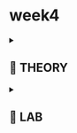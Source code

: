 # week4

<details>
<summary><h2> 🌟 THEORY </h2> </summary>

### **1️⃣ Circuit Design Basics**

- Circuit design revolves around creating logic gates such as **AND, OR, NOR, Inverter, and Buffer**.
- All gates are built using **PMOS and NMOS transistors** connected in specific configurations.
- Example:
    - **Inverter** – one PMOS (top) and one NMOS (bottom).
        
        ![1.png](week4%2028b5f99c9dcb804cad8ed2b9ee2f1490/1.png)
        
    
    - The **drains** are tied together → output node.
    - The **gates** are connected → input node.
    - This combination inverts the logic level.
- By varying how PMOS and NMOS are connected, we obtain other gates (AND, NOR, etc.).
- Thus, **circuit design = choosing transistor types and connections to achieve desired logic.**

---

### **2️⃣ SPICE Simulations Overview**

- Once the circuit is designed, it must be **fed with input waveforms** to analyze output behavior.
- SPICE simulates the electrical characteristics of each transistor to produce **voltage–time waveforms**.
    
    ![2.png](week4%2028b5f99c9dcb804cad8ed2b9ee2f1490/2.png)
    

- These waveforms show:
    - **Propagation delay**
    - **Rise and fall times**
    - **Drive strength** of the transistors
- The **W/L ratio (width/length)** of each transistor affects the **drain current**, which determines waveform shape and delay.
- SPICE allows us to **tune the W/L ratio** to optimize delay performance.

---

### **3️⃣ Why SPICE Matters**

![3.png](week4%2028b5f99c9dcb804cad8ed2b9ee2f1490/3.png)

- In VLSI flow (CTS, STA, Crosstalk, Physical Design), the term “SPICE” isn’t explicitly used — but its results form the **foundation of all timing models**.
- Without SPICE characterization:
    - There would be **no accurate delay data**,
    - Hence, no valid clock tree, timing, or crosstalk analysis.
- SPICE provides the **characterization data** from which **delay tables** (used in STA tools) are generated.

---

### **4️⃣ Example: Delay Table Generation**

- Example of two buffer cells: **CBuff1** and **CBuff2.**
    
    ![4.png](week4%2028b5f99c9dcb804cad8ed2b9ee2f1490/4.png)
    

- Each has a **delay table** with parameters:
    - **Input Slew (transition time at input)**
    - **Output Load (capacitance at output)**
- Table entries contain **delay values** for various combinations of slew and load.
- For example:
    
    ![5.png](week4%2028b5f99c9dcb804cad8ed2b9ee2f1490/5.png)
    

- If input slew = 80 ps, output load = 70 fF → delay = x22 (CBuff1).
- For the same conditions in CBuff2 → delay = y24.
- Differences arise due to transistor sizing (**W/L ratio differences**) → different drive strengths → different delays.
- Hence, **circuit design choices directly affect delay tables.**

---





## **NMOS: Structure → Terminals → Threshold idea**

### 1️⃣ What is an NMOS?

![6.png](week4%2028b5f99c9dcb804cad8ed2b9ee2f1490/6.png)

- **N-channel MOSFET** built on a **p-type substrate** (pMOS is the mirror: p-channel on **n-type**).
- **Four terminals:** **G**ate (G), **D**rain (D), **S**ource (S), **B**ody/Substrate (B).
    - In logic cells, **B is usually tied to ground (0 V)**.
    - ⚠️ Body terminal **matters** (body effect → threshold tuning).
    

---

### 2️⃣ Physical structure (cross-section mental model)

![7.png](week4%2028b5f99c9dcb804cad8ed2b9ee2f1490/7.png)

- **Isolation regions** on left/right → electrically separates neighboring transistors.
- **n+ diffusion** regions placed with a gap → become **Source** and **Drain**.
- Over the substrate gap: **Gate stack** = thin **gate oxide** + **poly/metal gate**.
- Gate–oxide–substrate behave like a **capacitor** (metal–oxide–semiconductor).

> 🧭 Where this helps later: SPICE models use this geometry (W, L, oxide thickness) to predict Id–V behavior & delay.
> 

---

### 3️⃣ Role of each terminal (quick intuition)

- **Gate (G):** voltage-controlled “knob”; sets surface charge via the MOS **capacitor**.
- **Source (S) & Drain (D):** n+ regions between which current flows when a channel forms.
- **Body (B):** p-substrate reference; **V_SB** shifts threshold (**body effect**). Usually at 0 V.

---

### 4️⃣ Zero-bias (V_GS = 0, all nodes at 0 V)

![8.png](week4%2028b5f99c9dcb804cad8ed2b9ee2f1490/8.png)

- Two back-to-back **p–n junctions** (p-substrate ↔ n+ source/drain) are **reverse-biased/off**.
- No conduction path **S ↔ D** → **very high resistance** channel (device “OFF”).

---

### 5️⃣ Turn the gate up: capacitor view → charge choreography

![9.png](week4%2028b5f99c9dcb804cad8ed2b9ee2f1490/9.png)

- Apply small **+V_G**: gate plate gets **+ charge** → repels **holes** (majority carriers) from the surface.
- Near the surface: holes deplete → leave behind **negatively charged acceptor ions** → **depletion region** forms.
- Increase **V_G** further: attract **electrons** (minority carriers in p-substrate) to the surface → eventually create an **n-type inversion layer** bridging **S**–**D**.
- The gate voltage at which a **strong, continuous channel** forms is the **threshold voltage, V_T**.

---

### 6️⃣ Why **V_T** is the star of SPICE 🌟

- In compact models, **V_T = f(tech/process, oxide, doping, V_SB, temperature, etc.)**
- Changing **B** (substrate potential) changes **V_T** (**body effect**).
- Accurate **V_T** ⇒ accurate **Id–V** ⇒ accurate **cell delay** tables.

> 📌 we’ll first internalize what sets V_T (qualitatively), then connect it to Id–V in linear/sat regions, and finally to gate delays.
> 

---






## ⚡ NMOS Operation — From Depletion to Inversion

### Step 1: What Happens When We Increase Gate Voltage (V<sub>GS</sub>)

![10.png](week4%2028b5f99c9dcb804cad8ed2b9ee2f1490/10.png)

At the end of the previous discussion, we had:

- A **p-type substrate**
- **n⁺ source** and **n⁺ drain** regions
- A small **positive gate potential** → repelling holes (positive charges) and leaving **negative charges** near the oxide–substrate interface

Now let’s go deeper 👇

---

### Formation of the Depletion Region

![11.png](week4%2028b5f99c9dcb804cad8ed2b9ee2f1490/11.png)

- As soon as a **positive gate voltage** is applied, holes are pushed deeper into the substrate.
- This leaves behind a region **depleted** of its majority carriers (holes).
- The area behaves like a **reverse-biased p–n junction** — a depletion region is formed.
- This region expands as V<sub>GS</sub> increases

🧠 *Key idea:* Depletion region = portion of substrate depleted of majority carriers (holes).

---

### Step 2: The Birth of an n-Channel (Inversion)

![12.png](week4%2028b5f99c9dcb804cad8ed2b9ee2f1490/12.png)

As V<sub>GS</sub> continues to increase:

1. More holes are repelled 
2. The **depletion region widens** until…
3. A thin surface layer under the gate becomes **n-type** (inverted region)

This process is called **strong inversion** 

👉 The gate voltage at which this occurs = **Threshold Voltage (V<sub>T</sub>)**

VGS=VT  ⟹  Strong Inversion Begins!V_{GS} = V_T \implies \text{Strong Inversion Begins!}

VGS=VT⟹Strong Inversion Begins!

At this point, the transistor **turns ON** — an n-type channel forms, connecting **source → drain**.

---

### Channel Formation Dynamics

- Once the inversion layer appears, **electrons** from the n⁺ source are attracted toward the channel region.
- The **channel width (W<sub>ch</sub>)** increases as V<sub>GS</sub> rises.
- The **depletion width (W<sub>d</sub>)**, however, saturates — it doesn’t increase further because the substrate is already depleted.

📈 Result:

- Wider channel → Easier current flow (when V<sub>DS</sub> is applied).
- At V<sub>GS</sub> < V<sub>T</sub> → Cutoff region (no conduction).

---

### Step 3: The Role of the Body Terminal (Substrate Effect)

Normally, the **body (B)** terminal is grounded. But changing its potential affects **V<sub>T</sub>** — this is called the **Body Effect** or **Substrate Bias Effect**.

Let’s consider two cases:

| Case | Description | Observation |
| --- | --- | --- |
| **1️⃣** | V<sub>SB</sub> = 0 (body grounded) | Normal depletion width |
| **2️⃣** | V<sub>SB</sub> > 0 (source positive wrt body) | Larger depletion width due to extra reverse bias |

⚡ Because of the **increased reverse bias**, the depletion region widens, requiring a **higher V<sub>GS</sub>** to reach inversion.

Thus, **threshold voltage increases** with positive substrate bias.

🧠 *Summary:*

$$
↑VSB⇒↑VT↑ V_{SB} \Rightarrow ↑ V_T
$$

$$
↑VSB⇒↑VT
$$

---








## 🌩️ NMOS — Threshold Voltage and Body Effect

![13.png](week4%2028b5f99c9dcb804cad8ed2b9ee2f1490/13.png)

When a positive substrate bias (**V<sub>SB</sub> > 0**) is applied:

- The **depletion region** widens further.
- **Negative charges** accumulate near the gate-oxide interface.
- Because the substrate is at a positive potential, it **pulls these charges** towards itself.
- This makes it harder for inversion to occur → we need a **higher V<sub>GS</sub>** to form a channel.

---

### Observations

| Condition | Description | Result |
| --- | --- | --- |
| V<sub>SB</sub> = 0 | Normal NMOS – channel forms at V<sub>GS</sub> = V<sub>T0</sub> | Easier inversion |
| V<sub>SB</sub> > 0 | Substrate attracts electrons → delays inversion | Needs extra ΔV<sub>1</sub> to invert |

So,

$$
VT=VT0+ΔV1
$$

That additional potential (ΔV₁) is due to the **body effect**.

---

### Threshold Voltage Equation

![14.png](week4%2028b5f99c9dcb804cad8ed2b9ee2f1490/14.png)

$$
VT=VT0+γ(2φF+VSB−2φF)
$$

Where:

- **V<sub>T0</sub>** → Threshold voltage when V<sub>SB</sub> = 0
- **γ (Gamma)** → Body effect coefficient
- **φ<sub>F</sub>** → Fermi potential (from semiconductor physics)
- **V<sub>SB</sub>** → Substrate to source bias

---

### ⚡ Body Effect Coefficient

$$
γ=√(2qεsiNA)/Cox

$$

- **q** → Electronic charge
- **ε<sub>si</sub>** → Permittivity of silicon
- **N<sub>A</sub>** → Substrate doping concentration
- **C<sub>ox</sub>** → Oxide capacitance (depends on oxide thickness)

💡 *All these are foundry constants*, supplied through the SPICE model card.

---

### 📐 Fermi Potential

$$
φF=−VTln(NA/ni)
$$

This represents the energy difference between intrinsic and Fermi levels in the substrate.

---

### 🔬 SPICE Perspective

- Foundry provides **V<sub>T0</sub>**, **γ**, and **φ<sub>F</sub>**.
- These constants define your **NMOS device model** in SPICE.
- When you run simulation, SPICE uses these to compute **V<sub>T</sub>** dynamically as V<sub>SB</sub> changes.

---
<br><br>




## ⚙️ NMOS — Resistive (Linear / Ohmic) Region

### 1️⃣ Transition from Cutoff → Linear

![15.png](week4%2028b5f99c9dcb804cad8ed2b9ee2f1490/15.png)

- In **cutoff region**, $V_{GS} < V_T$ → no inversion → transistor **OFF**.  
- When $V_{GS} \ge V_T$ → an **n-type inversion channel** forms.  
- Apply a small $V_{DS}$ → current starts flowing → device behaves **like a resistor** → *Resistive (Linear) Region*.


---

### 2️⃣ Channel Formation & Charge Control

- Channel charge density ∝ $(V_{GS} - V_T)$  
- As $V_{GS}$ increases → more inversion charge → stronger conduction path 🧠  
- Effective channel width (conduction area) expands with $V_{GS}$  

---

### 3️⃣ Voltage Variation Along Channel

- When **$V_{DS} > 0$**:  
  - Source end → $V(0) = 0$  
  - Drain end → $V(L) = V_{DS}$  

- Local gate-to-channel voltage at any point **$x$**:  

$$
V_{GC}(x) = V_{GS} - V(x)
$$

⇒ **Effective overdrive:**  

$$
V_{GS} - V(x) - V_T
$$


### 4️⃣ Channel Length Reality

- The **effective channel length** $(L_{\text{eff}})$ ≠ **drawn length** due to fabrication effects (diffusion, overlap, etc.)  
- Always consider **$L_{\text{eff}}$** for accurate modeling ✨  

---

### 5️⃣ Drain Current (Linear Region Approximation)

After integrating across the channel:

$$
I_D \approx \mu C_{\text{ox}} \frac{W}{L} \left( V_{GS} - V_T - \frac{V_{DS}}{2} \right) V_{DS}
$$

- Valid for **small $V_{DS}$**  
- Device acts like a **voltage-controlled resistor** ⚡

---









## NMOS — Voltage, Induced Charge & Drift Current

## 🔹 Voltage Along the Channel — $V(x)$

<img width="725" height="970" alt="16" src="https://github.com/user-attachments/assets/96d5ff83-65c1-42e3-93e8-16437402ea9d" />

- $V(x)$ is the local potential at position $x$ along the MOSFET channel (from source to drain).  
- At the source: $V(0) = 0\ \text{V}$  
- At the drain: $V(L) = V_{DS}$

**Effective channel voltage:**

$$
V_\text{eff}(x) = V_{GS} - V(x)
$$

**Examples (inline):**

- At source: $V_{GS}=1\ \text{V},\ V(0)=0 \Rightarrow V_\text{eff}(0)=1\ \text{V}$  
- At drain: $V(L)=0.05\ \text{V} \Rightarrow V_\text{eff}(L)=0.95\ \text{V}$

👉 Because $V(x)$ varies from $0$ to $V_{DS}$, the **channel sees a voltage gradient**.

If $V_{DS}=0$, the channel voltage would be constant.

---

## 🔹 Induced Channel Charge

The local inversion charge density is proportional to the local gate overdrive $(V_{GS} - V(x) - V_T)$.

Inline:

$$
\text{Charge} \propto (V_{GS} - V(x) - V_T)
$$

Main equation:

$$
Q(x) = C_\text{ox} \cdot \bigl(V_{GS} - V(x) - V_T \bigr)
$$

Where:

$$
C_\text{ox} = \frac{\varepsilon_\text{ox}}{t_\text{ox}}
$$

and

- $\varepsilon_\text{ox} = 3.97 \cdot \varepsilon_0$  
- $t_\text{ox}$ = oxide thickness (technology-dependent)

> These parameters ($C_\text{ox}$, $t_\text{ox}$, etc.) form the foundation for SPICE models.
--- 

## 🔹 Current Mechanisms in Device Physics

Two types of current exist in MOSFETs:

- **Drift current ⚡** — caused by electric field / potential difference.  
- **Diffusion current 🌊** — caused by carrier concentration gradients (analogy: full tank → empty tank).

In this NMOS case (source at $0\ \text{V}$, drain at $V_{DS}$), **drift current dominates**.

---

## 🔹 Drift Current — Concept to Equation

Drift current is determined by charge motion under the electric field:

**Conceptual form:**

$$
I = (\text{carrier velocity}) \times (\text{charge density}) \times (\text{area})
$$

For total drain current (2D channel):

$$
I_D = \iint_\text{channel area} v(x) \, q(x) \, dA
$$

For a uniform width $W$:

$$
I_D = W \int_0^L v(x) \, q(x) \, dx
$$

Where:

- $v(x)$ = carrier drift velocity  
- $q(x) = C_\text{ox} \, (V_{GS} - V(x) - V_T)$  
- $W$ = channel width, $L$ = channel length  

---

## 🔹 Substitution for Electric Field

Drift velocity: $v(x) = \mu E(x)$, where $E(x) = -\dfrac{dV(x)}{dx}$

Substitute into $I_D$:

$$
I_D = W \int_0^L \mu \, E(x) \, \bigl[ C_\text{ox} (V_{GS} - V(x) - V_T) \bigr] \, dx
$$

With $E(x) = -\dfrac{dV(x)}{dx}$, transform the integral over $x$ to a voltage integral:

$$
I_D = W \, \mu \, C_\text{ox} \int_0^{V_{DS}} (V_{GS} - V - V_T) \, dV
$$

---

## 🔹 Linear Region (Low $V_{DS}$ Approximation)

Evaluating the integral:

$$
I_D \approx \mu \, C_\text{ox} \, \frac{W}{L} \, \left[ (V_{GS} - V_T) V_{DS} - \frac{V_{DS}^2}{2} \right]
$$

Simplified for small $V_{DS}$ (linear/resistive region):

$$
I_D \approx \mu \, C_\text{ox} \, \frac{W}{L} \, \left( V_{GS} - V_T - \frac{V_{DS}}{2} \right) V_{DS}
$$

✅ Valid when $V_{GS} > V_T$ and $V_{DS}$ is small.
---









## NMOS — Drain Current Model Derivation (Linear Region)

In this section, we derive a **simple working model for the NMOS drain current ($I_D$)** suitable for SPICE simulations.

We start from the theoretical expression:

$$
I_D = v_n(x) \cdot Q_i(x) \cdot W
$$

Where:

- $v_n(x)$ = electron drift velocity at position $x$  
- $Q_i(x)$ = inversion charge density at position $x$  
- $W$ = channel width  

---

## 🔹 Velocity and Charge Substitution

Electron velocity is given by the **mobility × electric field**:

$$
v_n(x) = \mu_n E(x) = \mu_n \frac{dV(x)}{dx}
$$

The inversion charge density is:

$$
Q_i(x) = C_\text{ox} \, (V_{GS} - V(x) - V_T)
$$

Substituting these into the expression for $I_D$:

$$
I_D = W \int_0^L v_n(x) \, Q_i(x) \, dx 
      = W \int_0^L \mu_n \frac{dV(x)}{dx} \, C_\text{ox} \, (V_{GS} - V(x) - V_T) \, dx
$$

## 🔹 Changing Variables (Voltage Integral)

Using $dV = \frac{dV}{dx} dx$, the integral becomes:

$$
I_D = W \, \mu_n \, C_\text{ox} \int_0^{V_{DS}} (V_{GS} - V - V_T) \, dV
$$

Integrating:

$$
I_D = W \, \mu_n \, C_\text{ox} \Big[ (V_{GS} - V_T)V_{DS} - \frac{V_{DS}^2}{2} \Big]
$$

This is the **first-order drain current equation**.

---

## 🔹 Introducing Process Transconductance

Define the **process transconductance**:

$$
K_N = \mu_n \, C_\text{ox} \frac{W}{L}
$$

Then the drain current equation becomes:

$$
I_D = K_N \Big[ (V_{GS} - V_T) V_{DS} - \frac{V_{DS}^2}{2} \Big]
$$

- $K_N$ depends on **mobility**, **oxide capacitance**, and **device geometry**  
- This is the **basic SPICE model form**

---


## 🔹 Linear Region Approximation

<img width="676" height="470" alt="17" src="https://github.com/user-attachments/assets/d036831c-a45d-4c0a-bd03-6a6722bee919" />

For **$V_{DS} \ll V_{GS} - V_T$** (small drain voltage), the quadratic term is negligible:

$$
\frac{V_{DS}^2}{2} \approx 0
$$

Thus, the drain current simplifies to a **linear relation**:

$$
\boxed{
I_D \approx K_N (V_{GS} - V_T) V_{DS}
}
$$

> ✅ Confirms the linear (resistive) region operation: $V_{DS} < V_{GS} - V_T$
---

















# 10 

# NMOS — Linear Region Drain Current & $V_{GS}/V_{DS}$ Sweep

## 🔹 Linear Region Condition

For a MOSFET to operate in the **linear (resistive) region**, the drain-source voltage must satisfy:

$$
V_{DS} \le V_{GS} - V_T
$$

In this region, the drain current is given by the simplified linear equation:

$$
I_D = K_N \, (V_{GS} - V_T) \, V_{DS}
$$

Where:

- $K_N$ = process transconductance constant (technology-dependent)  
- $V_T$ = threshold voltage  

---

## 🔹 Impact of $V_{GS}$ on $I_D$

The MOSFET drain current depends **linearly on $V_{GS} - V_T$** for small $V_{DS}$.

Applications may use low or high $V_{GS}$, so we need to analyze how $I_D$ varies for different $V_{GS}$ levels.

**Example Sweep:**

| $V_{GS}$ (V) | Max $V_{DS}$ (V) for Linear Region |
|---------------|------------------------------------|
| 0.5           | 0.05                               |
| 1.0           | 0.55                               |
| 1.5           | 1.05                               |
| 2.0           | 1.55                               |
| 2.5           | 2.05                               |

**Observation:** At each $V_{GS}$, $V_{DS}$ must be swept from 0 up to $V_{GS}-V_T$ to remain in the linear region.

---

## 🔹 Why Manual Calculation is Impractical

Calculating $I_D$ manually for all combinations of $V_{GS}$ and $V_{DS}$ is tedious.  

A more efficient approach is to use **SPICE simulations**:

1. Input the circuit into SPICE.  
2. Specify a $V_{GS}$ sweep (0 → 2.5 V in steps, e.g., 0.5 V).  
3. Specify a $V_{DS}$ sweep (0 → $V_{GS}-V_T$).  
4. SPICE calculates $I_D$ and plots the waveforms automatically.
---










# 11

## NMOS — Pinch-Off & Saturation Region

### 🔹 Recap: Linear Region ⚡

- Previously:
  - $V_{GS} = 1\ \text{V}$
  - $V_{DS} = 0.05\ \text{V}$
  - $V_T = 0.45\ \text{V}$

- Channel voltage:

$$
V_\text{channel} = V_{GS} - V(x)
$$

- Condition for linear region:

$$
V_{GS} - V_{DS} > V_T
$$

---

### 🔹 Increasing Drain-to-Source Voltage ⬆️

- Gradually increase $V_{DS}$ from **0.05 → 0.95 V** (steps of 0.1 V)
- Channel voltage at drain end:


<img width="612" height="383" alt="18" src="https://github.com/user-attachments/assets/29c4df45-9f7d-47fc-afc9-1ff45168579f" />


$$
V_{\text{channel, drain}} = V_{GS} - V_{DS}
$$

- Table for clarity:

| $V_{DS}$ (V) | $V_{\text{channel, drain}}$ (V) | Status |
|---------------|---------------------------------|--------|
| 0.05          | 0.95                            | ✅ Linear, channel present |
| 0.15          | 0.85                            | ✅ Linear |
| 0.25          | 0.75                            | ✅ Linear |
| 0.35          | 0.65                            | ✅ Linear |
| 0.45          | 0.55                            | ✅ Linear |
| 0.55          | 0.45                            | ⚠️ Pinch-off starts |
| 0.65          | 0.35                            | 🔴 Saturation begins |
| 0.75          | 0.25                            | 🔴 Saturation |
| 0.85          | 0.15                            | 🔴 Saturation |
| 0.95          | 0.05                            | 🔴 Saturation |

> Observation: As $V_{DS}$ increases, the channel near the drain disappears when $V_{GS} - V_{DS} \le V_T$.

---

### 🔹 Pinch-Off Phenomenon ✂️

<img width="673" height="308" alt="19" src="https://github.com/user-attachments/assets/9d324f57-0425-4963-9e1a-aa8a80e4fcbc" />


- Occurs when:

$$
V_{GS} - V_{DS} \le V_T
$$

- Channel near the **drain** vanishes, but the **source side channel** remains.
- Current continues to flow — **linearity breaks**.
- Marks the **start of the saturation region**.

---

### 🔹 Saturation Region Condition 🔴

- Device enters saturation when:

$$
V_{DS} \ge V_{GS} - V_T
$$

- **Drain current no longer increases linearly** with $V_{DS}$.  
- SPICE simulations can automatically capture this behavior.

---









# 12

# NMOS — Saturation Region & Drain Current

## 🔹 Recap: Linear vs Saturation Region

<img width="612" height="383" alt="21" src="https://github.com/user-attachments/assets/8339453b-7e9c-4047-aa9e-0dd096e4bd52" />

- In the **linear region ⚡**:
  - Channel voltage: $V_\text{channel} = V_{GS} - V_{DS}$
  - Drain current $I_D$ is **linearly dependent on $V_{DS}$**
- As $V_{DS}$ increases ⬆️:
  - Channel near the drain **pinches off ✂️** when $V_{GS} - V_{DS} \le V_T$
  - This marks the **start of the saturation region **

---

## 🔹 Channel Behavior in Saturation

- In the **saturation region 🔴**:
  - The channel voltage near the drain **remains constant**:

  $$
  V_\text{channel} \approx V_{GS} - V_T
  $$
  
  - Drain-side channel vanishes, leaving a **small, stable conduction path near the source**
- Unlike linear region, drain current **no longer strongly depends on $V_{DS}$**
- Effective channel length may still be **slightly modulated** by $V_{DS}$ and $V_{GS}$ (channel length modulation )

---

## 🔹 Saturation Drain Current Equation

- Starting from linear-region current:

$$
I_D = K_N \left[ (V_{GS} - V_T) V_{DS} - \frac{V_{DS}^2}{2} \right]
$$

- Replace $V_{DS}$ with $V_{GS} - V_T$ for saturation:

$$
I_{D(\text{sat})} = K_N \frac{(V_{GS} - V_T)^2}{2} ⚡
$$

- **Key points:**
  - $I_D$ becomes **independent of $V_{DS}$**
  - Acts as a **constant current source ** for fixed $V_{GS}$
  - $K_N$ = process transconductance parameter (depends on $\mu_n$, $C_\text{ox}$, $W/L$)

---

## 🔹 Channel Length Modulation (λ) 📏

<img width="482" height="386" alt="20" src="https://github.com/user-attachments/assets/6f342aaf-d5fc-4263-9e5a-528f4011aa0c" />

- Effective channel length decreases slightly as $V_{DS}$ or $V_{GS}$ increases
- Introduce **channel length modulation factor** $(1 + \lambda V_{DS})$:

$$
I_{D(\text{sat})} = \frac{K_N}{2} (V_{GS} - V_T)^2 (1 + \lambda V_{DS})
$$

- Accounts for **minor increase in $I_D$** with $V_{DS}$ in saturation
  
> ✅ The MOSFET in saturation behaves **almost like a constant current source **, controlled primarily by $V_{GS}$
---

</details>
































<details>
<summary><h2> 🌟 LAB </h2> </summary>

# SPICE Model Parameters — What Are They? ⚡

- Think of a **MOSFET in SPICE** as not just a symbol on a schematic, but as a **mathematical model**.
- To simulate it, SPICE needs **numbers** that describe how the real device behaves physically. These numbers are called **SPICE model parameters**.

📌Some of the important SPICE Model parameter 

### **1️⃣ Threshold and Gate Control**

| Parameter | Description |
| --- | --- |
| **VTO / VT0** | Threshold voltage (V). Voltage at which the MOSFET starts conducting. |
| **KP / μCox(W/L)** | Transconductance parameter (A/V²). Determines current drive capability. |
| **GAMMA** | Body effect coefficient (V^0.5). Modulates VT with substrate bias. |



### **2️⃣ Channel Modulation & Length Effects**

| Parameter | Description |
| --- | --- |
| **LAMBDA (λ)** | Channel-length modulation. Causes slight ID increase in saturation with VDS. |
| **THETA (θ)** | Mobility degradation factor. Reduces carrier mobility at high VGS. |
| **VMAX / VSAT** | Velocity saturation. Limits current in short-channel devices. |


### **3️⃣ Capacitances (for AC / transient analysis)**

| Parameter | Description |
| --- | --- |
| **Cgs, Cgd, Cgb** | Gate-source, gate-drain, gate-bulk capacitances. |
| **PB** | Bulk junction potential (V). |
| **MJ / MJSW** | Junction grading coefficients (controls junction capacitance behavior). |
| **CJSW, CJ** | Sidewall and bottom junction capacitances. |


### **4️⃣ Leakage and Subthreshold**

| Parameter | Description |
| --- | --- |
| **IS** | Reverse saturation current of junctions. |
| **N** | Subthreshold slope factor. |
| **VBI / PB** | Built-in potential of source/drain junctions. |


### **5️⃣ Misc / Geometry**

| Parameter | Description |
| --- | --- |
| **L, W** | Channel length and width (μm). Directly affects drain current. |
| **TOX** | Oxide thickness. Affects gate capacitance. |
| **UO / μn, μp** | Carrier mobility. Affects transconductance. |

---
## SPICE Simulation Flow

<img width="370" height="742" alt="22" src="https://github.com/user-attachments/assets/def05fdc-070b-4fdf-b621-fb1d84aeaaba" />
---

## How to Write a SPICE Model for a MOSFET

SPICE needs a **model card** — a short line of text that defines all the important parameters of your MOSFET.

It’s like giving SPICE a **personality file 🧠** for your transistor.

---

### 🔹 1. The Basic Syntax

```
.MODEL <model_name> <device_type> (parameter1=value1 parameter2=value2 ...)
```

For an example, let us take a circuit 
<img width="691" height="441" alt="23" src="https://github.com/user-attachments/assets/d61f5570-7f4d-4633-9b68-dfbb8eb250fe" />

# How to Write a SPICE Model for a MOSFET

SPICE needs a **model card** — a short line of text that defines all the important parameters of your MOSFET.

It’s like giving SPICE a **personality file 🧠** for your transistor.


```
Ml vdd n100 nmos W=1.8u L=1.2u
R1 in n1 55
Vdd vdd 0 2.5
Vin in 0 2.5
```

---

### 🔹 Line 1 — MOSFET Declaration

```
Ml vdd n100 nmos W=1.8u L=1.2u
```

✨ **Meaning:**

| Element | Node |
| --- | --- |
| `Ml` | → Name of the MOSFET |
| `vdd` | → Drain terminal |
| `n100` | → Gate terminal |
| (missing) | → Source terminal (maybe tied to ground) |
| `nmos` | → Model name (should be defined by a `.MODEL` statement) |
| `W=1.8u` | → Channel width = 1.8 µm |
| `L=1.2u` | → Channel length = 1.2 µm |

---

### 🔹 Line 2 — Load Resistor

```
R1 in n1 55
```

A simple resistor between nodes `in` and `n1` with resistance **55 Ω**.

Used as a **load or bias resistor** in this setup.

---

### 🔹 Line 3 — Supply Voltage Source

```
Vdd vdd 0 2.5
```

⚡ Connects the supply rail:

- Positive terminal → node `vdd`
- Negative terminal → ground (`0`)
- DC voltage = **2.5 V**

---

### 🔹 Line 4 — Input Voltage Source

```
Vin in 0 2.5

```

Drives the **input signal**:

- `in` = gate input
- DC level = **2.5 V**

If it’s meant to be a **pulse input**, you could replace with:

```
Vin in 0 PULSE(0 2.5 0 1n 1n 10n 20n)

```

(for transient analysis)

---

### 🔹 Missing Model Definition

You’ll need a model like this at the end:

```
.MODEL nmos NMOS (VTO=0.7 KP=50u LAMBDA=0.02)

```

---

### 🔹 Simulation Directive (Optional)

Add a simulation command such as:

```
.DC Vin 0 2.5 0.1
.PRINT DC I(Vdd)
.END

```
---

## Adding Technology File & Simulation Commands in SPICE

---

### 🔹 Step 1: Linking the Technology / Model File
<img width="898" height="569" alt="24" src="https://github.com/user-attachments/assets/a4e49709-befb-45ac-8946-fdce17eddc6e" />



To make SPICE understand **how the MOSFET behaves**, we must include the **technology model file** (also known as the **process file**).

This file defines all device-level parameters like threshold voltage, mobility, oxide thickness, etc.

👉 Two main ways to include it:

```
* Option 1 — Include model directly
.INCLUDE "tsmc_025um_model.mod"

* Option 2 — Include a specific section from a library
.LIB "tsmc_025um_model.lib" TT

```


- `.INCLUDE` → pulls the entire file
- `.LIB` → loads a **specific process corner** (like TT, SS, FF)

 **TT** → Typical-Typical

 **SS** → Slow-Slow

 **FF** → Fast-Fast

These corners simulate different fabrication conditions.

---

### 🔹 Step 2: Writing the Netlist

Example (NMOS circuit):

```
*** NMOS Saturation Test Circuit ***

M1 vdd n1 0 0 nmos W=1.8u L=1.2u
R1 n1 0 55
Vdd vdd 0 2.5
Vin n1 0 2.5

.LIB "tsmc_025um_model.lib" TT

```

⚙️ **Explanation:**

- `M1` → NMOS transistor
- `R1` → Load resistor
- `Vdd` → Supply voltage
- `Vin` → Input gate voltage
- `.LIB` → Technology model reference

---

### 🔹 Step 3: Adding Simulation Commands

These commands tell SPICE *what kind of analysis to perform* 🧠

### 🔸 DC Sweep — For I–V Characteristics

```
.DC Vin 0 2.5 0.1
.PRINT DC I(Vdd)

```

### 🔸 Transient Analysis — For Time Response

```
.TRAN 1u 10u
.PRINT TRAN V(n1)

```

### 🔸 AC Analysis — For Frequency Response

```
.AC DEC 10 1Hz 10MegHz
.PRINT AC V(n1)

```

---

### 🔹 Step 4: Ending the Simulation

Always close the file properly 👇

```
.END

```
---





## Ngspice - Simulation

First step clone this git repo...

```bash
git clone https://github.com/kunalg123/sky130CircuitDesignWorkshop.git
```
<img width="1097" height="495" alt="25" src="https://github.com/user-attachments/assets/8fd6a86d-650a-4cde-9bc9-eedbc0dd1dc0" />



now the directory will be looks like this 

```bash
~/Desktop/open_source_tapout/week4/
└── sky130CircuitDesignWorkshop
    ├── README.md
    └── design
        ├── day1_nfet_idvds_L2_W5.spice
        ├── day2_nfet_idvds_L015_W039.spice
        ├── day2_nfet_idvgs_L015_W039.spice
        ├── day3_inv_tran_Wp084_Wn036.spice
        ├── day3_inv_vtc_Wp084_Wn036.spice
        ├── day4_inv_noisemargin_wp1_wn036.spice
        ├── day5_inv_devicevariation_wp7_wn042.spice
        ├── day5_inv_supplyvariation_Wp1_Wn036.spice
        └── sky130_fd_pr
            ├── LICENSE
            ├── README.rst
            ├── models
            │   ├── all.spice
            │   ├── parameters
            │   └── sky130.lib.spice
            └── cells
                ├── nfet_01v8
                │   ├── sky130_fd_pr__nfet_01v8.pm3.spice
                │   ├── sky130_fd_pr__nfet_01v8__ff.corner.spice
                │   ├── sky130_fd_pr__nfet_01v8__ff.pm3.spice
                │   ├── sky130_fd_pr__nfet_01v8__fs.corner.spice
                │   ├── sky130_fd_pr__nfet_01v8__fs.pm3.spice
                │   ├── sky130_fd_pr__nfet_01v8__mismatch.corner.spice
                │   ├── sky130_fd_pr__nfet_01v8__sf.corner.spice
                │   ├── sky130_fd_pr__nfet_01v8__sf.pm3.spice
                │   ├── sky130_fd_pr__nfet_01v8__ss.corner.spice
                │   ├── sky130_fd_pr__nfet_01v8__ss.pm3.spice
                │   ├── sky130_fd_pr__nfet_01v8__tt.corner.spice
                │   └── sky130_fd_pr__nfet_01v8__tt.pm3.spice
                └── pfet_01v8
                    (similar structure as nfet_01v8)

```

<img width="1097" height="707" alt="26" src="https://github.com/user-attachments/assets/168c2940-2d90-4fe9-b75f-19597ccc8a2d" />



lets explore what inside a actual spice model 

```bash
cd design 
ls

nano day1_nfet_idvds_L025_W065.spice
```
<img width="1087" height="402" alt="27" src="https://github.com/user-attachments/assets/798cfaa5-ab4c-4bc5-9d63-5d0437f5ca20" />


<img width="1087" height="402" alt="28" src="https://github.com/user-attachments/assets/36744680-1bb4-4438-96f2-3fb3f431cff4" />


navigate to the design folder 

```bash
~/Desktop/open_source_tapout/week4/sky130CircuitDesignWorkshop/design: 
```

if you dont have the ngspice download it 

```bash
sudo apt install ngspice
```
- after installed the ngspice 

```
ngspice day1_nfet_idvds_L025_W065.spice
```

<img width="1091" height="781" alt="29" src="https://github.com/user-attachments/assets/da117eb9-dda8-419c-87d6-db1909618eb7" />


- then plot the vdd 
```
plot -vdd#branch
```
<img width="1091" height="943" alt="30" src="https://github.com/user-attachments/assets/d10b920f-7bb3-4d05-9055-e1028240af0f" />


- left click on the wave form to know waht is the x annd y parameter values at the exact point
<img width="1091" height="943" alt="31" src="https://github.com/user-attachments/assets/ed20384a-0db7-4756-bca5-6753d5c5c162" />

---


</details>





















